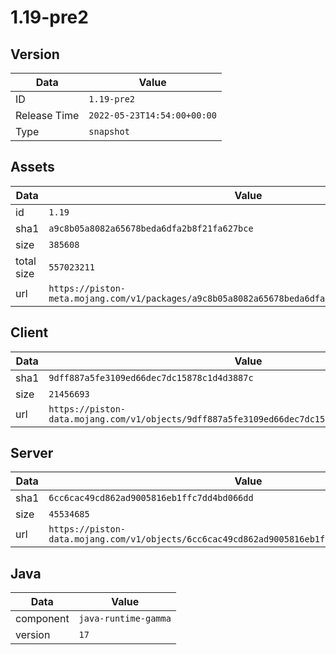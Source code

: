 # 1.19-pre2

## Version

|**Data**        | **Value**                 |
|----------------|-------------------------|
| ID   | ```1.19-pre2```   |
| Release Time   | ```2022-05-23T14:54:00+00:00```   |
| Type   | ```snapshot```   |

## Assets

|**Data**        | **Value**                 |
|----------------|-------------------------|
| id   | ```1.19```   |
| sha1   | ```a9c8b05a8082a65678beda6dfa2b8f21fa627bce```   |
| size   | ```385608```   |
| total size  | ```557023211```  |
| url       | ```https://piston-meta.mojang.com/v1/packages/a9c8b05a8082a65678beda6dfa2b8f21fa627bce/1.19.json``` |

## Client

|**Data**        | **Value**                 |
|----------------|-------------------------|
| sha1   | ```9dff887a5fe3109ed66dec7dc15878c1d4d3887c```   |
| size   | ```21456693```   |
| url       | ```https://piston-data.mojang.com/v1/objects/9dff887a5fe3109ed66dec7dc15878c1d4d3887c/client.jar``` |

## Server

|**Data**        | **Value**                 |
|----------------|-------------------------|
| sha1   | ```6cc6cac49cd862ad9005816eb1ffc7dd4bd066dd```   |
| size   | ```45534685```   |
| url       | ```https://piston-data.mojang.com/v1/objects/6cc6cac49cd862ad9005816eb1ffc7dd4bd066dd/server.jar``` |

## Java

|**Data**        | **Value**                 |
|----------------|-------------------------|
| component   | ```java-runtime-gamma```   |
| version   | ```17```   |